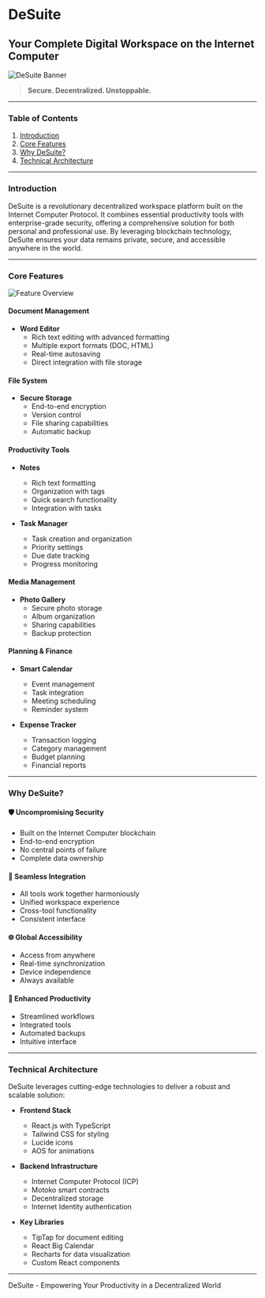 # DeSuite

## Your Complete Digital Workspace on the Internet Computer

![DeSuite Banner](https://github.com/user-attachments/assets/465d9e22-2ba8-410c-a7fa-6c3df437b425)

> **Secure. Decentralized. Unstoppable.**

---

### Table of Contents
1. [Introduction](#introduction)
2. [Core Features](#core-features)
3. [Why DeSuite?](#why-desuite)
4. [Technical Architecture](#technical-architecture)

---

### Introduction

DeSuite is a revolutionary decentralized workspace platform built on the Internet Computer Protocol. It combines essential productivity tools with enterprise-grade security, offering a comprehensive solution for both personal and professional use. By leveraging blockchain technology, DeSuite ensures your data remains private, secure, and accessible anywhere in the world.

---

### Core Features

![Feature Overview](https://github.com/user-attachments/assets/cc736516-ddc8-45fb-b4d5-169fe6f15c07)

#### Document Management
- **Word Editor**
  - Rich text editing with advanced formatting
  - Multiple export formats (DOC, HTML)
  - Real-time autosaving
  - Direct integration with file storage

#### File System
- **Secure Storage**
  - End-to-end encryption
  - Version control
  - File sharing capabilities
  - Automatic backup

#### Productivity Tools
- **Notes**
  - Rich text formatting
  - Organization with tags
  - Quick search functionality
  - Integration with tasks

- **Task Manager**
  - Task creation and organization
  - Priority settings
  - Due date tracking
  - Progress monitoring

#### Media Management
- **Photo Gallery**
  - Secure photo storage
  - Album organization
  - Sharing capabilities
  - Backup protection

#### Planning & Finance
- **Smart Calendar**
  - Event management
  - Task integration
  - Meeting scheduling
  - Reminder system

- **Expense Tracker**
  - Transaction logging
  - Category management
  - Budget planning
  - Financial reports

---

### Why DeSuite?

#### 🛡️ Uncompromising Security
- Built on the Internet Computer blockchain
- End-to-end encryption
- No central points of failure
- Complete data ownership

#### 🔄 Seamless Integration
- All tools work together harmoniously
- Unified workspace experience
- Cross-tool functionality
- Consistent interface

#### 🌐 Global Accessibility
- Access from anywhere
- Real-time synchronization
- Device independence
- Always available

#### 🎯 Enhanced Productivity
- Streamlined workflows
- Integrated tools
- Automated backups
- Intuitive interface

---

### Technical Architecture

DeSuite leverages cutting-edge technologies to deliver a robust and scalable solution:

- **Frontend Stack**
  - React.js with TypeScript
  - Tailwind CSS for styling
  - Lucide icons
  - AOS for animations

- **Backend Infrastructure**
  - Internet Computer Protocol (ICP)
  - Motoko smart contracts
  - Decentralized storage
  - Internet Identity authentication

- **Key Libraries**
  - TipTap for document editing
  - React Big Calendar
  - Recharts for data visualization
  - Custom React components

---

DeSuite - Empowering Your Productivity in a Decentralized World